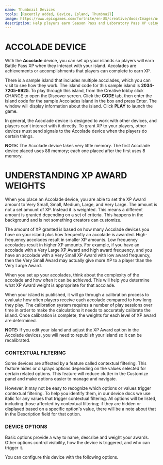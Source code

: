 ```yaml
---
name: Thumbnail Devices
tools: [Recently added, Device, Island, Thumbnail]
image: https://www.epicgames.com/fortnite/en-US/creative/docs/Images/using-accolades-devices-in-fortnite-creative/accolade-device-hero.png
description: Help players earn Season Pass and Laboratory Pass XP using the Accolade device.
---
```


# ACCOLADE DEVICE
With the **Accolade** device, you can set up your islands so players will earn Battle Pass XP when they interact with your island. Accolades are achievements or accomplishments that players can complete to earn XP.

There is a sample island that includes multiple accolades, which you can visit to see how they work. The island code for this sample island is **2034-7205-6925**. To play through this island, from the Creative lobby click CHANGE to open the Discover screen. Click the **CODE** tab, then enter the island code for the sample Accolades island in the box and press Enter. The window will display information about the island. Click **PLAY** to launch the game.

In general, the Accolade device is designed to work with other devices, and players can't interact with it directly. To grant XP to your players, other devices must send signals to the Accolade device when the players do certain things.

**NOTE:** The Accolade device takes very little memory. The first Accolade device placed uses 88 memory; each one placed after the first uses 8 memory.

# UNDERSTANDING XP AWARD WEIGHTS
When you place an Accolade device, you are able to set the XP Award amount to Very Small, Small, Medium, Large, and Very Large. The amount is not a set amount of XP. Instead it is weighted. This means a different amount is granted depending on a set of criteria. This happens in the background and is not something creators can customize.

The amount of XP granted is based on how many Accolade devices you have on your island plus how frequently an accolade is awarded. High-frequency accolades result in smaller XP amounts. Low frequency accolades result in higher XP amounts. For example, if you have an accolade with a Very Large XP Award and high award frequency, and you have an accolade with a Very Small XP Award with low award frequency, then the Very Small Award may actually give more XP to a player than the Very Large Award.

When you set up your accolades, think about the complexity of the accolade and how often it can be achieved. This will help you determine what XP Award weight is appropriate for that accolade.

When your island is published, it will go through a calibration process to evaluate how often players receive each accolade compared to how long they play. The calibration system requires a number of play sessions over time in order to make the calculations it needs to accurately calibrate the island. Once calibration is complete, the weights for each level of XP award are determined.

**NOTE:** If you edit your island and adjust the XP Award option in the Accolade devices, you will need to republish your island so it can be recalibrated.

### CONTEXTUAL FILTERING
Some devices are affected by a feature called contextual filtering. This feature hides or displays options depending on the values selected for certain related options. This feature will reduce clutter in the Customize panel and make options easier to manage and navigate.

However, it may not be easy to recognize which options or values trigger contextual filtering. To help you identify them, in our device docs we use italic for any values that trigger contextual filtering. All options will be listed, including those affected by contextual filtering; if they are hidden or displayed based on a specific option's value, there will be a note about that in the Description field for that option.

### DEVICE OPTIONS
Basic options provide a way to name, describe and weight your awards. Other options control visibility, how the device is triggered, and who can trigger it.

You can configure this device with the following options.

